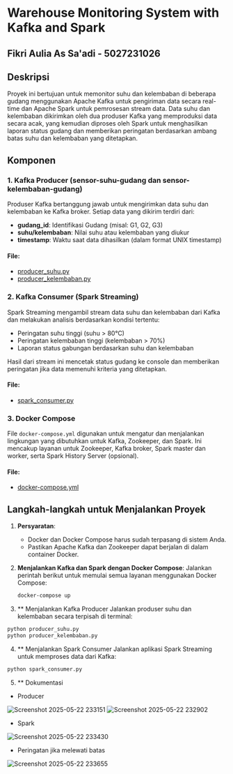 # Warehouse Monitoring System with Kafka and Spark
## Fikri Aulia As Sa'adi - 5027231026

## Deskripsi

Proyek ini bertujuan untuk memonitor suhu dan kelembaban di beberapa gudang menggunakan Apache Kafka untuk pengiriman data secara real-time dan Apache Spark untuk pemrosesan stream data. Data suhu dan kelembaban dikirimkan oleh dua produser Kafka yang memproduksi data secara acak, yang kemudian diproses oleh Spark untuk menghasilkan laporan status gudang dan memberikan peringatan berdasarkan ambang batas suhu dan kelembaban yang ditetapkan.

## Komponen

### 1. **Kafka Producer (sensor-suhu-gudang dan sensor-kelembaban-gudang)**

Produser Kafka bertanggung jawab untuk mengirimkan data suhu dan kelembaban ke Kafka broker. Setiap data yang dikirim terdiri dari:

- **gudang_id**: Identifikasi Gudang (misal: G1, G2, G3)
- **suhu/kelembaban**: Nilai suhu atau kelembaban yang diukur
- **timestamp**: Waktu saat data dihasilkan (dalam format UNIX timestamp)

#### File:
- [producer_suhu.py](file-4NnXChUemeSggN1e3BF5DX)
- [producer_kelembaban.py](file-DP8aE8FwdYHeEVfpNQ8t6Q)

### 2. **Kafka Consumer (Spark Streaming)**

Spark Streaming mengambil stream data suhu dan kelembaban dari Kafka dan melakukan analisis berdasarkan kondisi tertentu:

- Peringatan suhu tinggi (suhu > 80°C)
- Peringatan kelembaban tinggi (kelembaban > 70%)
- Laporan status gabungan berdasarkan suhu dan kelembaban

Hasil dari stream ini mencetak status gudang ke console dan memberikan peringatan jika data memenuhi kriteria yang ditetapkan.

#### File:
- [spark_consumer.py](file-AyM5NezknA1BcXWLerHp3w)

### 3. **Docker Compose**

File `docker-compose.yml` digunakan untuk mengatur dan menjalankan lingkungan yang dibutuhkan untuk Kafka, Zookeeper, dan Spark. Ini mencakup layanan untuk Zookeeper, Kafka broker, Spark master dan worker, serta Spark History Server (opsional).

#### File:
- [docker-compose.yml](file-KGJqourU7h546iKyUULEp6)

## Langkah-langkah untuk Menjalankan Proyek

1. **Persyaratan**:
   - Docker dan Docker Compose harus sudah terpasang di sistem Anda.
   - Pastikan Apache Kafka dan Zookeeper dapat berjalan di dalam container Docker.

2. **Menjalankan Kafka dan Spark dengan Docker Compose**:
   Jalankan perintah berikut untuk memulai semua layanan menggunakan Docker Compose:

   ```bash
   docker-compose up
   
3. ** Menjalankan Kafka Producer
Jalankan produser suhu dan kelembaban secara terpisah di terminal:

```bash
python producer_suhu.py
python producer_kelembaban.py
```

4. ** Menjalankan Spark Consumer
Jalankan aplikasi Spark Streaming untuk memproses data dari Kafka:

```bash
python spark_consumer.py
```

5. ** Dokumentasi
- Producer

![Screenshot 2025-05-22 233151](https://github.com/user-attachments/assets/8635345b-9f0b-4deb-832b-4c3b90a90cdc)
![Screenshot 2025-05-22 232902](https://github.com/user-attachments/assets/9db60a76-84ef-41d5-9d87-977f8fb3e059)

- Spark

![Screenshot 2025-05-22 233430](https://github.com/user-attachments/assets/d74a656c-1135-4d7f-8fa8-399e88cdb618)

- Peringatan jika melewati batas

![Screenshot 2025-05-22 233655](https://github.com/user-attachments/assets/b9f7faa8-8626-4100-9c35-2b62a01d1d38)





